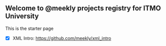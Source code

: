## Welcome to @meekly projects registry for ITMO University

This is the starter page

- [x] XML Intro: https://github.com/meekly/xml_intro
